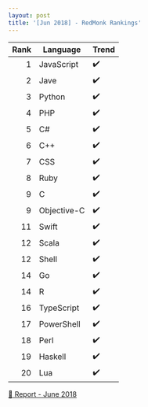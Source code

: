 ```yaml
---
layout: post
title: '[Jun 2018] - RedMonk Rankings'
---
```



| Rank | Language    | Trend             |
| ---: | ----------- | ------------------|
| 1    | JavaScript  |:heavy_check_mark: |
| 2    | Jave        |:heavy_check_mark: |
| 3    | Python      |:heavy_check_mark: |
| 4    | PHP         |:heavy_check_mark: |
| 5    | C#          |:heavy_check_mark: |
| 6    | C++         |:heavy_check_mark: |
| 7    | CSS         |:heavy_check_mark: |
| 8    | Ruby        |:heavy_check_mark: |
| 9    | C           |:heavy_check_mark: |
| 9    | Objective-C |:heavy_check_mark: |
| 11   | Swift       |:heavy_check_mark: |
| 12   | Scala       |:heavy_check_mark: |
| 12   | Shell       |:heavy_check_mark: |
| 14   | Go          |:heavy_check_mark: |
| 14   | R           |:heavy_check_mark: |
| 16   | TypeScript  |:heavy_check_mark: |
| 17   | PowerShell  |:heavy_check_mark: |
| 18   | Perl        |:heavy_check_mark: |
| 19   | Haskell     |:heavy_check_mark: |
| 20   | Lua         |:heavy_check_mark: |


[:link: Report - June 2018 ](https://redmonk.com/sogrady/2018/08/10/language-rankings-6-18)